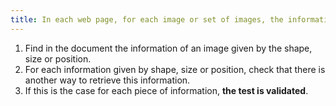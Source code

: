 ```yaml
---
title: In each web page, for each image or set of images, the information must not be given only [by shape, size or position](#indication-given-by-shape-size-or-the-position). Is this rule respected?
---
```


1. Find in the document the information of an image given by the shape, size or position.
2. For each information given by shape, size or position, check that there is another way to retrieve this information.
3. If this is the case for each piece of information, **the test is validated**.
